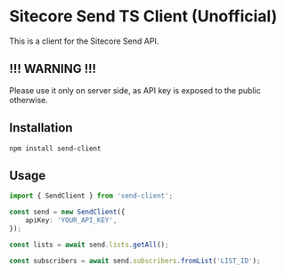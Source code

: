 # Sitecore Send TS Client (Unofficial)

This is a client for the Sitecore Send API.

## !!! WARNING !!!
Please use it only on server side, as API key is exposed to the public otherwise.

## Installation
```
npm install send-client
```

## Usage
```ts
import { SendClient } from 'send-client';

const send = new SendClient({
    apiKey: 'YOUR_API_KEY',
});

const lists = await send.lists.getAll();

const subscribers = await send.subscribers.fromList('LIST_ID');
```
